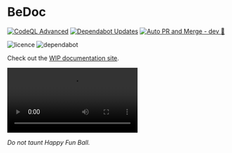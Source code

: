# BeDoc

[![CodeQL Advanced](https://github.com/gesslar/BeDoc/actions/workflows/codeql.yml/badge.svg)](https://github.com/gesslar/BeDoc/actions/workflows/codeql.yml)
[![Dependabot Updates](https://github.com/gesslar/BeDoc/actions/workflows/dependabot/dependabot-updates/badge.svg)](https://github.com/gesslar/BeDoc/actions/workflows/dependabot/dependabot-updates)
[![Auto PR and Merge - dev 🤗](https://github.com/gesslar/BeDoc/actions/workflows/autopr-dev.yml/badge.svg?branch=dev)](https://github.com/gesslar/BeDoc/actions/workflows/autopr-dev.yml)


![licence](https://badgen.net/github/license/gesslar/BeDoc?icon=github&scale=1.1)
![dependabot](https://badgen.net/github/dependabot/gesslar/BeDoc?icon&scale=1.1)

Check out the [WIP documentation site](https://bedoc.gesslar.dev/).

![Demo CountPages alpha](assets/BeDoc.mp4)

_Do not taunt Happy Fun Ball._
